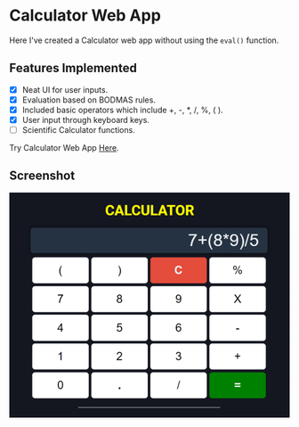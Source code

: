 # Calculator Web App
Here I've created a Calculator web app without using the <code>eval()</code> function.

## Features Implemented
- [x] Neat UI for user inputs.
- [x] Evaluation based on BODMAS rules.
- [x] Included basic operators which include +, -, *, /, %, ( ).
- [x] User input through keyboard keys. 
- [ ] Scientific Calculator functions.

Try Calculator Web App [Here](https://thilak-07.github.io/calculator-web-app/).

## Screenshot
![App Screenshot](https://github.com/Thilak-07/Calculator_Web_App/blob/main/Screenshots/Calculator.png)
